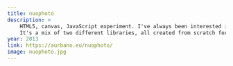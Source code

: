 ```yaml
---
title: nuophoto
description: > 
    HTML5, canvas, JavaScript experiment. I've always been interested in image manipulation, so I decided to build this. It does image processing using convolution matrices.
    It's a mix of two different libraries, all created from scratch for this project: a GUI controller and an image editing library.
year: 2013
link: https://aurbano.eu/nuophoto/
image: nuophoto.jpg
---
```

